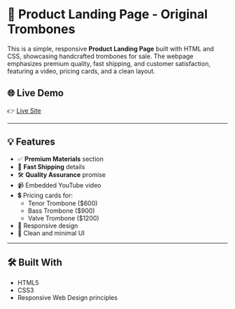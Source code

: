 # 🎺 Product Landing Page - Original Trombones

This is a simple, responsive **Product Landing Page** built with HTML and CSS, showcasing handcrafted trombones for sale. The webpage emphasizes premium quality, fast shipping, and customer satisfaction, featuring a video, pricing cards, and a clean layout.

## 🌐 Live Demo

👉 [Live Site](https://sankhadeep02.github.io/Web-development/Product-landing-page/)

---

## 💡 Features

- ✅ **Premium Materials** section  
- 🚚 **Fast Shipping** details  
- 🛠️ **Quality Assurance** promise  
- 📹 Embedded YouTube video  
- 💲 Pricing cards for:
  - Tenor Trombone ($600)
  - Bass Trombone ($900)
  - Valve Trombone ($1200)
- 📱 Responsive design  
- 🎨 Clean and minimal UI

---

## 🛠️ Built With

- HTML5  
- CSS3  
- Responsive Web Design principles



